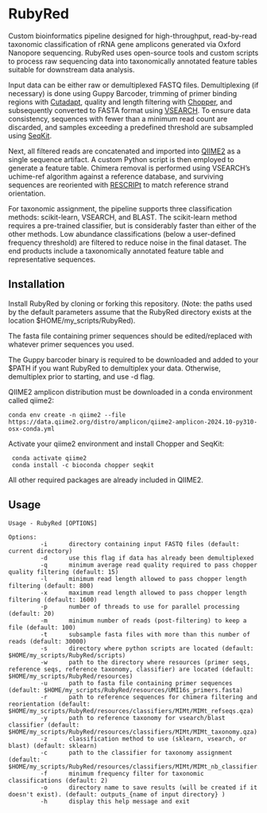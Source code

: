# RubyRed

Custom bioinformatics pipeline designed for high-throughput, read-by-read taxonomic classification of rRNA gene amplicons generated via Oxford Nanopore sequencing. RubyRed uses open-source tools and custom scripts to process raw sequencing data into taxonomically annotated feature tables suitable for downstream data analysis.

Input data can be either raw or demultiplexed FASTQ files. Demultiplexing (if necessary) is done using Guppy Barcoder, trimming of primer binding regions with [Cutadapt](https://github.com/marcelm/cutadapt), quality and length filtering with [Chopper](https://github.com/wdecoster/chopper), and subsequently converted to FASTA format using [VSEARCH](https://github.com/torognes/vsearch). To ensure data consistency, sequences with fewer than a minimum read count are discarded, and samples exceeding a predefined threshold are subsampled using [SeqKit](https://github.com/shenwei356/seqkit).

Next, all filtered reads are concatenated and imported into [QIIME2](https://docs.qiime2.org) as a single sequence artifact. A custom Python script is then employed to generate a feature table. Chimera removal is performed using VSEARCH’s uchime-ref algorithm against a reference database, and surviving sequences are reoriented with [RESCRIPt](https://github.com/bokulich-lab/RESCRIPt) to match reference strand orientation.

For taxonomic assignment, the pipeline supports three classification methods: scikit-learn, VSEARCH, and BLAST. The scikit-learn method requires a pre-trained classifier, but is considerably faster than either of the other methods. Low abundance classifications (below a user-defined frequency threshold) are filtered to reduce noise in the final dataset. The end products include a taxonomically annotated feature table and representative sequences.


## Installation

Install RubyRed by cloning or forking this repository. (Note: the paths used by the default parameters assume that the RubyRed directory exists at the location $HOME/my_scripts/RubyRed). 

The fasta file containing primer sequences should be edited/replaced with whatever primer sequences you used.  

The Guppy barcoder binary is required to be downloaded and added to your $PATH if you want RubyRed to demultiplex your data. Otherwise, demultiplex prior to starting, and use -d flag.

QIIME2 amplicon distribution must be downloaded in a conda environment called qiime2:

    conda env create -n qiime2 --file https://data.qiime2.org/distro/amplicon/qiime2-amplicon-2024.10-py310-osx-conda.yml

Activate your qiime2 environment and install Chopper and SeqKit:

     conda activate qiime2
     conda install -c bioconda chopper seqkit

All other required packages are already included in QIIME2.

## Usage

```text
Usage - RubyRed [OPTIONS]
                 
Options:                 
         -i      directory containing input FASTQ files (default: current directory)                
         -d      use this flag if data has already been demultiplexed                
         -q      minimum average read quality required to pass chopper quality filtering (default: 15)                
         -l      minimum read length allowed to pass chopper length filtering (default: 800)                
         -x      maximum read length allowed to pass chopper length filtering (default: 1600)                
         -p      number of threads to use for parallel processing (default: 20)                
         -m      minimum number of reads (post-filtering) to keep a file (default: 100)                
         -t      subsample fasta files with more than this number of reads (default: 30000)                
         -s      directory where python scripts are located (default: $HOME/my_scripts/RubyRed/scripts)                
         -w      path to the directory where resources (primer seqs, reference seqs, reference taxonomy, classifier) are located (default: $HOME/my_scripts/RubyRed/resources)                
         -u      path to fasta file containing primer sequences (default: $HOME/my_scripts/RubyRed/resources/UMI16s_primers.fasta)                
         -r      path to reference sequences for chimera filtering and reorientation (default: $HOME/my_scripts/RubyRed/resources/classifiers/MIMt/MIMt_refseqs.qza)                
         -y      path to reference taxonomy for vsearch/blast classifier (default: $HOME/my_scripts/RubyRed/resources/classifiers/MIMt/MIMt_taxonomy.qza)                
         -z      classification method to use (sklearn, vsearch, or blast) (default: sklearn)                
         -c      path to the classifier for taxonomy assignment (default: $HOME/my_scripts/RubyRed/resources/classifiers/MIMt/MIMt_nb_classifier.qza)                
         -f      minimum frequency filter for taxonomic classifications (default: 2)                
         -o      directory name to save results (will be created if it doesn't exist). (default: outputs_{name of input directory} )                
         -h      display this help message and exit





